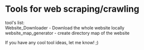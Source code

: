# Tools for web scraping/crawling

tool's list:<br>
Website_Downloader - Download the whole website locally <br>
website_map_generator - create directory map of the website


If you have any cool tool ideas, let me know! ;)
